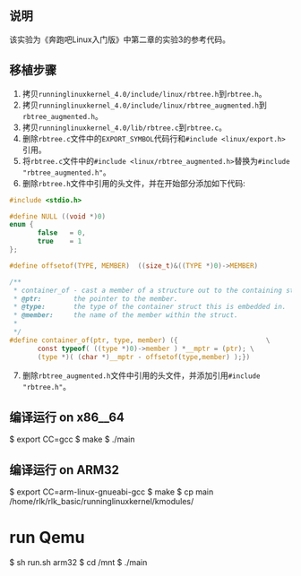 ## 说明

该实验为《奔跑吧Linux入门版》中第二章的实验3的参考代码。

## 移植步骤

1. 拷贝`runninglinuxkernel_4.0/include/linux/rbtree.h`到`rbtree.h`。
2. 拷贝`runninglinuxkernel_4.0/include/linux/rbtree_augmented.h`到`rbtree_augmented.h`。
3. 拷贝`runninglinuxkernel_4.0/lib/rbtree.c`到`rbtree.c`。
4. 删除`rbtree.c`文件中的`EXPORT_SYMBOL`代码行和`#include <linux/export.h>`引用。
5. 将`rbtree.c`文件中的`#include <linux/rbtree_augmented.h>`替换为`#include "rbtree_augmented.h"`。
6. 删除`rbtree.h`文件中引用的头文件，并在开始部分添加如下代码:

```c
#include <stdio.h>

#define NULL ((void *)0)
enum {
       false   = 0,
       true    = 1
};

#define offsetof(TYPE, MEMBER)  ((size_t)&((TYPE *)0)->MEMBER)

/**
 * container_of - cast a member of a structure out to the containing structure
 * @ptr:        the pointer to the member.
 * @type:       the type of the container struct this is embedded in.
 * @member:     the name of the member within the struct.
 *
 */
#define container_of(ptr, type, member) ({                      \
       const typeof( ((type *)0)->member ) *__mptr = (ptr);	\
       (type *)( (char *)__mptr - offsetof(type,member) );})

```
7. 删除`rbtree_augmented.h`文件中引用的头文件，并添加引用`#include "rbtree.h"`。

## 编译运行 on x86__64
$  export CC=gcc
$  make
$ ./main

## 编译运行 on ARM32
$ export CC=arm-linux-gnueabi-gcc
$ make
$ cp main /home/rlk/rlk_basic/runninglinuxkernel/kmodules/

# run Qemu
$ sh run.sh arm32
$ cd /mnt
$ ./main
